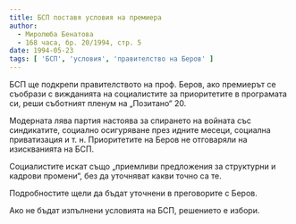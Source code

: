 ```yaml
---
title: БСП поставя условия на премиера
author: 
  - Миролюба Бенатова
  - 168 часа, бр. 20/1994, стр. 5
date: 1994-05-23
tags: [ 'БСП', 'условия', 'правителство на Беров' ]
---
```


БСП ще подкрепи правителството на проф. Беров, ако премиерът
се съобрази с вижданията на социалистите за приоритетите в
програмата си, реши съботният пленум на „Позитано“ 20.

Модерната лява партия настоява за спирането на войната със
синдикатите, социално осигуряване през идните месеци, социална
приватизация и т. н. Приоритетите на Беров не отговаряли на
изискванията на БСП.

Социалистите искат също „приемливи предложения за структурни
и кадрови промени“, без да уточняват какви точно са те.

Подробностите щели да бъдат уточнени в преговорите с Беров.

Ако не бъдат изпълнени условията на БСП, решението е избори.
